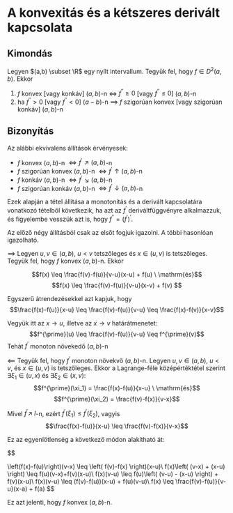 # A konvexitás és a kétszeres derivált kapcsolata

## Kimondás
Legyen $(a,b) \subset \R$ egy nyílt intervallum. Tegyük fel, hogy $f \in D^2(a,b)$. Ekkor
1. $f$ konvex [vagy konkáv] $(a,b)$-n $\iff$ $f^{\prime\prime} \geq 0$ [vagy $f^{\prime\prime} \leq 0$] $(a,b)$-n
2. ha $f^{\prime\prime} > 0$ [vagy $f^{\prime \prime} < 0$] $(a-b)$-n $\implies$ $f$ szigorúan konvex [vagy szigorúan konkáv] $(a,b)$-n

## Bizonyítás
Az alábbi ekvivalens állítások érvényesek:
- $f$ konvex $(a,b)$-n $\iff f^{\prime} \nearrow (a,b)$-n
- $f$ szigorúan konvex $(a,b)$-n $\iff f^{\prime} \uparrow (a,b)$-n
- $f$ konkáv $(a,b)$-n $\iff f^{\prime} \searrow (a,b)$-n
- $f$ szigorúan konkáv $(a,b)$-n $\iff f^{\prime} \downarrow (a,b)$-n

Ezek alapján a tétel állítása a monotonitás és a derivált kapcsolatára vonatkozó tételből következik, ha
azt az $f^{\prime}$ deriváltfüggvényre alkalmazzuk, és figyelembe vesszük azt is, hogy $f^{\prime\prime} = (f^{\prime})^{\prime}$.

Az előző négy állításból csak az elsőt fogjuk igazolni. A többi hasonlóan igazolható.

$\implies$ Legyen $u,v \in (a,b), \ u < v$ tetszőleges és $x \in (u,v)$ is tetszőleges. Tegyük fel, hogy $f$ konvex $(a,b)$-n. Ekkor

$$f(x) \leq \frac{f(v)-f(u)}{v-u}(x-u) + f(u) \ \mathrm{és}$$
$$f(x) \leq \frac{f(v)-f(u)}{v-u}(x-v) + f(v) $$

Egyszerű átrendezésekkel azt kapjuk, hogy
$$\frac{f(x)-f(u)}{x-u} \leq \frac{f(v)-f(u)}{v-u} \leq \frac{f(x)-f(v)}{x-v}$$ 

Vegyük itt az $x \to u$, illetve az $x \to v$ határátmenetet:
$$f^{\prime}(u) \leq \frac{f(v)-f(u)}{v-u} \leq f^{\prime}(v)$$
Tehát $f^{\prime}$ monoton növekedő $(a,b)$-n


$\impliedby$ Tegyük fel, hogy $f^{\prime}$ monoton növekvő $(a,b)$-n. Legyen $u,v \in (a,b), \ u < v$,
és $x \in (u,v)$ is tetszőleges. Ekkor a Lagrange-féle középértéktétel szerint $\exists \xi_1 \in (u,x)$ és $\exists \xi_2 \in (x,v)$:
$$f^{\prime}(\xi_1) = \frac{f(x)-f(u)}{x-u} \ \mathrm{és}$$
$$f^{\prime}(\xi_2) = \frac{f(v)-f(x)}{v-x}$$

Mivel $f^{\prime} \nearrow \ I$-n, ezért $f^{\prime}(\xi_1) \leq f^{\prime}(\xi_2)$, vagyis
$$\frac{f(x)-f(u)}{x-u} \leq \frac{f(v)-f(x)}{v-x}$$

Ez az egyenlőtlenség a következő módon alakítható át:

$$

\left(f(x)-f(u)\right)(v-x) \leq \left( f(v)-f(x) \right)(x-u)\\
f(x)\left( (v-x) + (x-u) \right) \leq f(u)(v-x)+f(v)(x-u)\\
f(x)(v-u) \leq f(u)\left( (v-u) - (x-u) \right) + f(v)(x-u)\\
f(x)(v-u) \leq (f(v)-f(u))(x-u) + f(u)(v-u)\\
f(x) \leq \frac{f(v)-f(u)}{v-u}(x-a) + f(a)
$$

Ez azt jelenti, hogy $f$ konvex $(a,b)$-n.